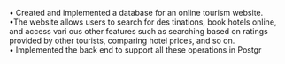 • Created and implemented a database for an  online tourism website. <br> •The website allows users to search for des tinations, book hotels online, and access vari ous other features such as searching based on  ratings provided by other tourists, comparing  hotel prices, and so on. <br> • Implemented the back end to support all  these operations in Postgr
